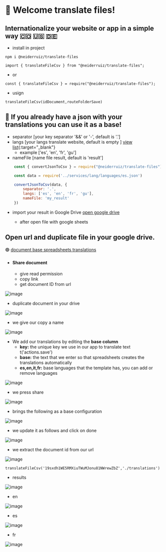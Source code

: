 # 🚀 Welcome translate files!

## Internationalize your website or app in a simple way 🇨🇴 🇺🇸 🇩🇪

- install in project

```
npm i @neiderruiz/translate-files
```
```
import { translateFileCsv } from "@neiderruiz/translate-files";
```

- or 

```
const { translateFileCsv } = require("@neiderruiz/translate-files");
```

- usign
```
translateFileCsv(idDocument,routeFolderSave)
```

##  🛑 If you already have a json with your translations you can use it as a base!

- separator [your key separator '&&' or '-', default is '.']
- langs [your langs translate website, default is empty ] [view list](https://github.com/neiderruiz/translate-files/blob/main/src/types/langs.ts){:target="_blank"}
    - example ['es', 'en', 'fr', 'gu']
- nameFile [name file result, default is 'result']

```javascript
    const { convertJsonToCsv } = require("@neiderruiz/translate-files");

    const data = require('../services/lang/languages/es.json')

    convertJsonToCsv(data, {
        separator: '.', 
        langs: ['es', 'en', 'fr', 'gu'],        
        nameFile: 'my_result'
    })
```

- import your result in Google Drive <a href="https://drive.google.com/drive/my-drive" target="_blank">open google drive</a>

    - after open file with google sheets

## Open url and duplicate file  in your google drive.

🟢 <a href="https://docs.google.com/spreadsheets/d/1Xz_no_pM1hFRYJg_k_-gVqIvdwBycBVF/edit" target="_blank">document base spreadsheets translations</a>

- #### Share document
    - give read permission
    - copy link
    - get document ID from url


![image](https://user-images.githubusercontent.com/57574910/190467883-9f017028-a02f-4e78-b5a9-d279e277c4dd.png)

- duplicate document in your drive

![image](https://user-images.githubusercontent.com/57574910/190468094-03938268-16ca-44eb-97ee-91dd69e52ae8.png)


- we give our copy a name


![image](https://user-images.githubusercontent.com/57574910/190468304-ce8b847e-29f1-4e1e-9568-3765bed327db.png)


- We add our translations by editing the **base column**
    - **key:** the unique key we use in our app to translate text t('actions.save')
    - **base:** the text that we enter so that spreadsheets creates the translations automatically
    - **es,en,it,fr:** base languages ​​that the template has, you can add or remove languages
    

![image](https://user-images.githubusercontent.com/57574910/190469051-5d389298-25ab-440c-a54e-285b90ef05a6.png)


- we press share

![image](https://user-images.githubusercontent.com/57574910/190469921-27afec29-803c-4c05-aea4-00f5d0fcd039.png)

- brings the following as a base configuration

![image](https://user-images.githubusercontent.com/57574910/190470384-da01ca56-6eef-463d-97ea-c19e6f9eafbc.png)

- we update it as follows and click on done

![image](https://user-images.githubusercontent.com/57574910/190470736-6911f0a4-f1df-4ecb-963c-9fd39b919dc3.png)


- we extract the document id from our url

![image](https://user-images.githubusercontent.com/57574910/190471046-cbc02298-ca21-4291-acc2-3fc5398919e0.png)


```
translateFileCsv('19sxdh1WE5RMXiuTWuMJonu81NWrewZbZ','./translations')
```

- results

![image](https://user-images.githubusercontent.com/57574910/190472890-5a6d1d64-7cd7-4480-9ece-23a4906b008e.png)

- en

![image](https://user-images.githubusercontent.com/57574910/190473010-0448614f-f168-424c-b114-b037777a3682.png)

- es

![image](https://user-images.githubusercontent.com/57574910/190473049-f82a1aa0-10fc-4eda-b855-13df42d73267.png)

- fr

![image](https://user-images.githubusercontent.com/57574910/190473106-eb9dcceb-95b3-4420-81f9-69a8e982ddd8.png)



